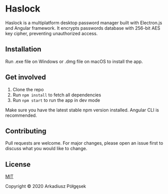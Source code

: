 # Haslock

Haslock is a multiplatform desktop password manager built with Electron.js and Angular framework. It encrypts passwords database with 256-bit AES key cipher, preventing unauthorized access.
## Installation

Run .exe file on Windows or .dmg file on macOS to install the app.

## Get involved

1. Clone the repo
2. Run `npm install` to fetch all dependencies
3. Run `npm start` to run the app in dev mode

Make sure you have the latest stable npm version installed.
Angular CLI is recommended.

## Contributing
Pull requests are welcome. For major changes, please open an issue first to discuss what you would like to change.

## License
[MIT](https://choosealicense.com/licenses/mit/)

Copyright &copy; 2020 Arkadiusz Półgęsek
